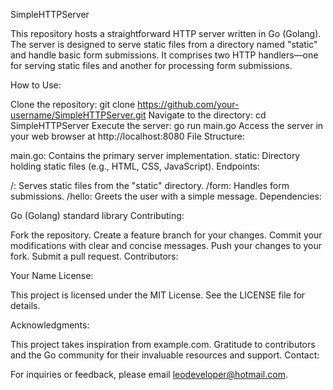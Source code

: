 SimpleHTTPServer

This repository hosts a straightforward HTTP server written in Go (Golang). The server is designed to serve static files from a directory named "static" and handle basic form submissions. It comprises two HTTP handlers—one for serving static files and another for processing form submissions.

How to Use:

Clone the repository: git clone https://github.com/your-username/SimpleHTTPServer.git
Navigate to the directory: cd SimpleHTTPServer
Execute the server: go run main.go
Access the server in your web browser at http://localhost:8080
File Structure:

main.go: Contains the primary server implementation.
static: Directory holding static files (e.g., HTML, CSS, JavaScript).
Endpoints:

/: Serves static files from the "static" directory.
/form: Handles form submissions.
/hello: Greets the user with a simple message.
Dependencies:

Go (Golang) standard library
Contributing:

Fork the repository.
Create a feature branch for your changes.
Commit your modifications with clear and concise messages.
Push your changes to your fork.
Submit a pull request.
Contributors:

Your Name
License:

This project is licensed under the MIT License. See the LICENSE file for details.

Acknowledgments:

This project takes inspiration from example.com.
Gratitude to contributors and the Go community for their invaluable resources and support.
Contact:

For inquiries or feedback, please email leodeveloper@hotmail.com.
